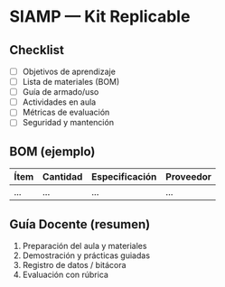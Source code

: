 # SIAMP — Kit Replicable

## Checklist
- [ ] Objetivos de aprendizaje
- [ ] Lista de materiales (BOM)
- [ ] Guía de armado/uso
- [ ] Actividades en aula
- [ ] Métricas de evaluación
- [ ] Seguridad y mantención

## BOM (ejemplo)
| Ítem | Cantidad | Especificación | Proveedor |
|------|----------|----------------|-----------|
| ...  | ...      | ...            | ...       |

## Guía Docente (resumen)
1. Preparación del aula y materiales
2. Demostración y prácticas guiadas
3. Registro de datos / bitácora
4. Evaluación con rúbrica
